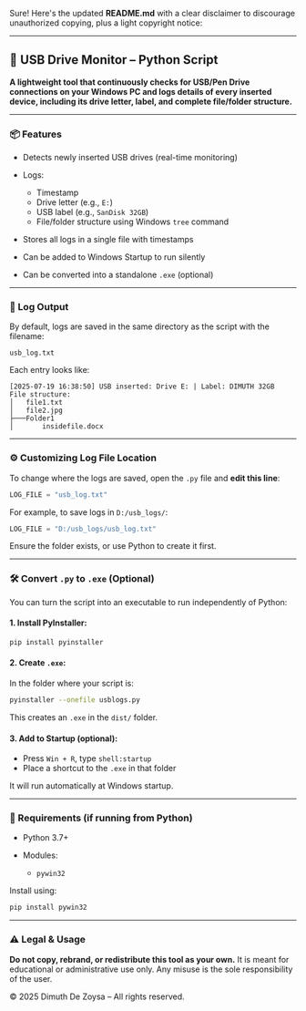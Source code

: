 Sure! Here's the updated **README.md** with a clear disclaimer to discourage unauthorized copying, plus a light copyright notice:

---

## 🔌 USB Drive Monitor – Python Script

**A lightweight tool that continuously checks for USB/Pen Drive connections on your Windows PC and logs details of every inserted device, including its drive letter, label, and complete file/folder structure.**

---

### 📦 Features

* Detects newly inserted USB drives (real-time monitoring)
* Logs:

  * Timestamp
  * Drive letter (e.g., `E:`)
  * USB label (e.g., `SanDisk 32GB`)
  * File/folder structure using Windows `tree` command
* Stores all logs in a single file with timestamps
* Can be added to Windows Startup to run silently
* Can be converted into a standalone `.exe` (optional)

---

### 📁 Log Output

By default, logs are saved in the same directory as the script with the filename:

```
usb_log.txt
```

Each entry looks like:

```
[2025-07-19 16:38:50] USB inserted: Drive E: | Label: DIMUTH 32GB
File structure:
│   file1.txt
│   file2.jpg
├───Folder1
│       insidefile.docx
```

---

### ⚙️ Customizing Log File Location

To change where the logs are saved, open the `.py` file and **edit this line**:

```python
LOG_FILE = "usb_log.txt"
```

For example, to save logs in `D:/usb_logs/`:

```python
LOG_FILE = "D:/usb_logs/usb_log.txt"
```

Ensure the folder exists, or use Python to create it first.

---

### 🛠️ Convert `.py` to `.exe` (Optional)

You can turn the script into an executable to run independently of Python:

#### 1. Install PyInstaller:

```bash
pip install pyinstaller
```

#### 2. Create `.exe`:

In the folder where your script is:

```bash
pyinstaller --onefile usblogs.py
```

This creates an `.exe` in the `dist/` folder.

#### 3. Add to Startup (optional):

* Press `Win + R`, type `shell:startup`
* Place a shortcut to the `.exe` in that folder

It will run automatically at Windows startup.

---

### 🐍 Requirements (if running from Python)

* Python 3.7+
* Modules:

  * `pywin32`

Install using:

```bash
pip install pywin32
```

---

### ⚠️ Legal & Usage

**Do not copy, rebrand, or redistribute this tool as your own.**
It is meant for educational or administrative use only. Any misuse is the sole responsibility of the user.

© 2025 Dimuth De Zoysa – All rights reserved.
